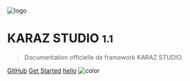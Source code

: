 <!-- _coverpage.md -->

![logo](_images/icon.png)



# KARAZ STUDIO <small>1.1</small>

> Documentation officielle de framework KARAZ STUDIO.

[GitHub](https://github.com/docsifyjs/docsify/)
[Get Started](#installation-de-karaz-studio)
[hello](#hello)
![color](#f0f0e3)